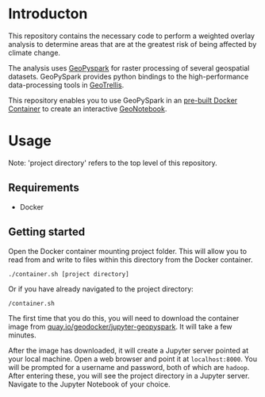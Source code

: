 # Introducton

This repository contains the necessary code to perform a weighted overlay analysis to determine areas that are at the greatest risk of being affected by climate change.

The analysis uses [GeoPyspark](https://github.com/locationtech-labs/geopyspark) for raster processing of several geospatial datasets. GeoPySpark provides python bindings to the high-performance data-processing tools in [GeoTrellis](https://geotrellis.io/).

This repository enables you to use GeoPySpark in an [pre-built Docker Container](https://github.com/geodocker/geodocker-jupyter-geopyspark) to create an interactive [GeoNotebook](https://github.com/OpenGeoscience/geonotebook).

# Usage

Note: 'project directory' refers to the top level of this repository.

## Requirements

* Docker

## Getting started

Open the Docker container mounting project folder. This will allow you to read from and write to files within this directory from the Docker container.

`./container.sh [project directory]`

Or if you have already navigated to the project directory:

`/container.sh`

The first time that you do this, you will need to download the container image from [quay.io/geodocker/jupyter-geopyspark](https://quay.io/repository/geodocker/jupyter-geopyspark?tag=latest&tab=tags). It will take a few minutes.

After the image has downloaded, it will create a Jupyter server pointed at your local machine. Open a web browser and point it at `localhost:8000`. You will be prompted for a username and password, both of which are `hadoop`. After entering these, you will see the project directory in a Jupyter server. Navigate to the Jupyter Notebook of your choice.
